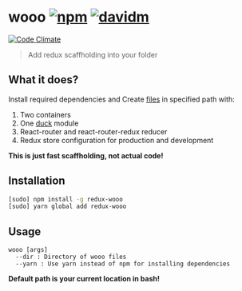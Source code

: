 # wooo [![npm](https://img.shields.io/npm/v/redux-wooo.svg)]() [![davidm](https://david-dm.org/kocisov/wooo.svg)]()
[![Code Climate](https://codeclimate.com/github/Kocisov/wooo/badges/gpa.svg)](https://codeclimate.com/github/Kocisov/wooo)
> Add redux scaffholding into your folder

## What it does?
Install required dependencies and Create [files](https://github.com/Kocisov/wooo/tree/master/files) in specified path with:
  1. Two containers
  2. One [duck](https://github.com/erikras/ducks-modular-redux) module
  3. React-router and react-router-redux reducer
  4. Redux store configuration for production and development

**This is just fast scaffholding, not actual code!**

## Installation
```bash
[sudo] npm install -g redux-wooo
[sudo] yarn global add redux-wooo
```

## Usage
```
wooo [args]
  --dir : Directory of wooo files
  --yarn : Use yarn instead of npm for installing dependencies
```

**Default path is your current location in bash!**
